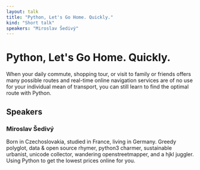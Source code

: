 ```yaml
---
layout: talk
title: "Python, Let's Go Home. Quickly."
kind: "Short talk"
speakers: "Miroslav Šedivý"
---
```


# Python, Let's Go Home. Quickly.

When your daily commute, shopping tour, or visit to family or friends offers many possible routes and real-time online navigation services are of no use for your individual mean of transport, you can still learn to find the optimal route with Python.

## Speakers

### Miroslav Šedivý

Born in Czechoslovakia, studied in France, living in Germany. Greedy polyglot, data & open source rhymer, python3 charmer, sustainable urbanist, unicode collector, wandering openstreetmapper, and a hjkl juggler. Using Python to get the lowest prices online for you.
